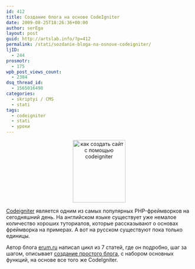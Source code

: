 ```yaml
---
id: 412
title: Создание блога на основе CodeIgniter
date: 2009-08-25T18:26:36+00:00
author: serEga
layout: post
guid: http://artslab.info/?p=412
permalink: /stati/sozdanie-bloga-na-osnove-codeigniter/
ljID:
  - 244
prosmotr:
  - 175
wpb_post_views_count:
  - 2384
dsq_thread_id:
  - 1565016498
categories:
  - skriptyi / CMS
  - stati
tags:
  - codeigniter
  - stati
  - уроки
---
```

<p style="text-align: center;">
  <a href="http://googledrive.com/host/0B9lHVSSSdxdxd0hjdUdmRzY3Tjg/sozdaem_sait_na_codeigniter.jpg"><img src="http://googledrive.com/host/0B9lHVSSSdxdxd0hjdUdmRzY3Tjg/sozdaem_sait_na_codeigniter.jpg" alt="как создать сайт с помощью codeigniter" title="sozdaem_sait_na_codeigniter" width="143" height="170" class="alignnone size-full wp-image-782" /></a>
</p>

<a href="http://codeigniter.com/" target="_blank">Codeigniter</a> является одним из самых популярных PHP-фреймворков на сегодняшний день. На английском языке существует уже немалое количество хороших туториалов, которые рассказывают о основах фреймворка на примерах. А вот на русском существуют пока только единицы.

Автор блога <a href="http://erum.ru/" target="_blank">erum.ru</a> написал цикл из 7 статей, где он подробно, шаг за шагом, описывает <a href="http://erum.ru/tags/codeigniter-blog/" target="_blank">создание простого блога</a>, с набором основных функций, на основе все того же CodeIgniter.